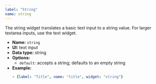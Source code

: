 ```yaml
---
label: "String"
name: string
---
```


The string widget translates a basic text input to a string value. For larger textarea inputs, use the text widget.

- **Name:** `string`
- **UI:** text input
- **Data type:** string
- **Options:**
  - `default`: accepts a string; defaults to an empty string
- **Example:**
    ```yaml
    - {label: "Title", name: "title", widget: "string"}
    ```
